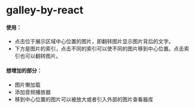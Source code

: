 # galley-by-react

#### 使用：

- 点击位于展示区域中心位置的图片，即翻转图片显示图片背后的文字。
- 下方是图片的索引，点击不同的索引可以使不同的图片移到中心位置。点击索引也可以翻转图片。

#### 想增加的部分：

- 图片懒加载
- 添加音频播放器
- 移到中心位置的图片可以被放大或者引入外部的图片查看器库
